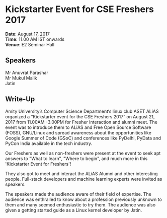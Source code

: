 # Kickstarter Event for CSE Freshers 2017

**Date**: August 17, 2017  
**Time**: 11.00 AM IST onwards  
**Venue**: E2 Seminar Hall  

## Speakers
Mr Anuvrat Parashar  
Mr Mukul Malik  
Jatin  

## Write-Up

Amity University’s Computer Science Department‘s linux club ASET ALiAS organized a “Kickstarter event for the CSE Freshers 2017” on August 21, 2017 from 11.00AM -3.00PM for Fresher Interaction and alumni meet. The event was to introduce them to ALiAS and Free Open Source Software (FOSS), GNU/Linux and spread awareness about the opportunities like Google Summer of Code (GSoC) and conferences like PyDelhi, PyData and PyCon India available in the tech industry.  

Our Freshers as well as non-freshers were present at the event to seek apt answers to "What to learn", "Where to begin", and much more in this 'Kickstarter Event for Freshers'!  

They also got to meet and interact the ALiAS Alumni and other interesting people. Full-stack developers and machine learning experts were invited as speakers.  

The speakers made the audience aware of their field of expertise. The audience was enthralled to know about a profession previously unknown to them and many seemed enthusiastic to try them. The audience was also given a getting started guide as a Linux kernel developer by Jatin.  

